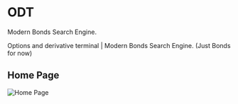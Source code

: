 # ODT
Modern Bonds Search Engine.

Options and derivative terminal | Modern Bonds Search Engine.
(Just Bonds for now)


## Home Page

![Home Page]((images/home.png))